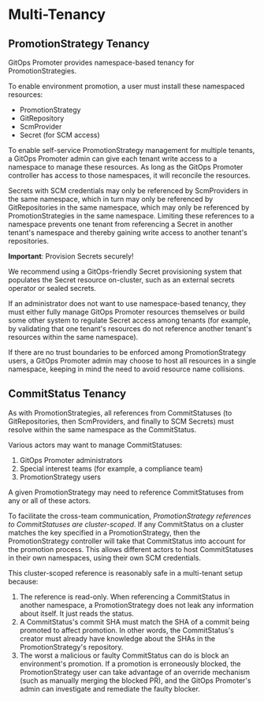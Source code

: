 # Multi-Tenancy

## PromotionStrategy Tenancy

GitOps Promoter provides namespace-based tenancy for PromotionStrategies.

To enable environment promotion, a user must install these namespaced resources:

* PromotionStrategy
* GitRepository
* ScmProvider
* Secret (for SCM access)

To enable self-service PromotionStrategy management for multiple tenants, a GitOps Promoter admin can give each 
tenant write access to a namespace to manage these resources. As long as the GitOps Promoter controller has access to 
those namespaces, it will reconcile the resources. 

Secrets with SCM credentials may only be referenced by ScmProviders in the same namespace, which in turn may only be
referenced by GitRepositories in the same namespace, which may only be referenced by PromotionStrategies in the same
namespace. Limiting these references to a namespace prevents one tenant from referencing a Secret in another tenant's 
namespace and thereby gaining write access to another tenant's repositories.

**Important**: Provision Secrets securely!

We recommend using a GitOps-friendly Secret provisioning system that populates the Secret resource on-cluster, such as 
an external secrets operator or sealed secrets.

If an administrator does not want to use namespace-based tenancy, they must either fully manage GitOps Promoter 
resources themselves or build some other system to regulate Secret access among tenants (for example, by validating
that one tenant's resources do not reference another tenant's resources within the same namespace).

If there are no trust boundaries to be enforced among PromotionStrategy users, a GitOps Promoter admin may choose to 
host all resources in a single namespace, keeping in mind the need to avoid resource name collisions.

## CommitStatus Tenancy

As with PromotionStrategies, all references from CommitStatuses (to GitRepositories, then ScmProviders, and finally to
SCM Secrets) must resolve within the same namespace as the CommitStatus.

Various actors may want to manage CommitStatuses:

1. GitOps Promoter administrators
2. Special interest teams (for example, a compliance team)
3. PromotionStrategy users

A given PromotionStrategy may need to reference CommitStatuses from any or all of these actors.

To facilitate the cross-team communication, _PromotionStrategy references to CommitStatuses are cluster-scoped_. If any
CommitStatus on a cluster matches the key specified in a PromotionStrategy, then the PromotionStrategy controller will
take that CommitStatus into account for the promotion process. This allows different actors to host CommitStatuses in
their own namespaces, using their own SCM credentials.

This cluster-scoped reference is reasonably safe in a multi-tenant setup because:

1. The reference is read-only. When referencing a CommitStatus in another namespace, a PromotionStrategy does not leak
   any information about itself. It just reads the status.
2. A CommitStatus's commit SHA must match the SHA of a commit being promoted to affect promotion. In other
   words, the CommitStatus's creator must already have knowledge about the SHAs in the PromotionStrategy's repository.
3. The worst a malicious or faulty CommitStatus can do is block an environment's promotion. If a promotion is 
   erroneously blocked, the PromotionStrategy user can take advantage of an override mechanism (such as manually
   merging the blocked PR), and the GitOps Promoter's admin can investigate and remediate the faulty blocker.
